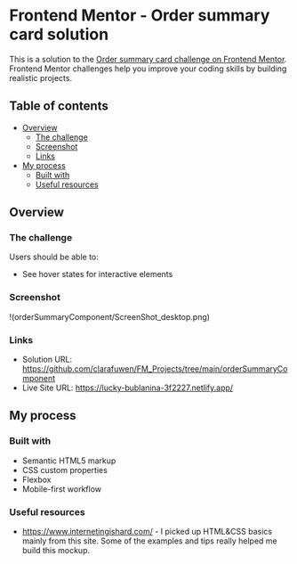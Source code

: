 # Frontend Mentor - Order summary card solution

This is a solution to the [Order summary card challenge on Frontend Mentor](https://www.frontendmentor.io/challenges/order-summary-component-QlPmajDUj). Frontend Mentor challenges help you improve your coding skills by building realistic projects. 

## Table of contents

- [Overview](#overview)
  - [The challenge](#the-challenge)
  - [Screenshot](#screenshot)
  - [Links](#links)
- [My process](#my-process)
  - [Built with](#built-with)
  - [Useful resources](#useful-resources)


## Overview

### The challenge

Users should be able to:

- See hover states for interactive elements

### Screenshot

!(orderSummaryComponent/ScreenShot_desktop.png)



### Links

- Solution URL: https://github.com/clarafuwen/FM_Projects/tree/main/orderSummaryComponent
- Live Site URL: https://lucky-bublanina-3f2227.netlify.app/

## My process

### Built with

- Semantic HTML5 markup
- CSS custom properties
- Flexbox
- Mobile-first workflow

### Useful resources

- https://www.internetingishard.com/ - I picked up HTML&CSS basics mainly from this site. Some of the examples and tips really helped me build this mockup.



